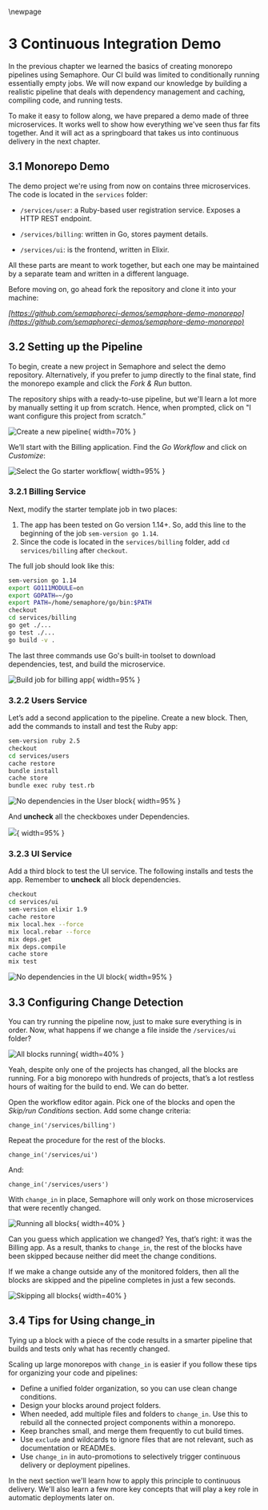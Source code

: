 \newpage

# 3 Continuous Integration Demo

In the previous chapter we learned the basics of creating monorepo pipelines using Semaphore. Our CI build was limited to conditionally running essentially empty jobs. We will now expand our knowledge by building a realistic pipeline that deals with dependency management and caching, compiling code, and running tests.

To make it easy to follow along, we have prepared a demo made of three microservices. It works well to show how everything we've seen thus far fits together. And it will act as a springboard that takes us into continuous delivery in the next chapter.

## 3.1 Monorepo Demo

The demo project we're using from now on contains three microservices. The code is located in the `services` folder:

- `/services/user`: a Ruby-based user registration service. Exposes a HTTP REST endpoint.

-   `/services/billing`: written in Go, stores payment details.
-   `/services/ui`:  is the frontend, written in Elixir.

All these parts are meant to work together, but each one may be maintained by a separate team and written in a different language.

Before moving on, go ahead fork the repository and clone it into your machine:

_[https://github.com/semaphoreci-demos/semaphore-demo-monorepo](https://github.com/semaphoreci-demos/semaphore-demo-monorepo)_

## 3.2 Setting up the Pipeline

To begin, create a new project in Semaphore and select the demo repository. Alternatively, if you prefer to jump directly to the final state, find the monorepo example and click the *Fork & Run* button.

The repository ships with a ready-to-use pipeline, but we'll learn a lot more by manually setting it up from scratch. Hence, when prompted, click on "I want configure this project from scratch.”

![Create a new pipeline](./figures/04-scratch.png){ width=70% }

We’ll start with the Billing application. Find the *Go Workflow* and click on *Customize*:

![Select the Go starter workflow](./figures/04-go-starter.png){ width=95% }

### 3.2.1 Billing Service

Next, modify the starter template job in two places:

1.  The app has been tested on Go version 1.14+. So, add this line to the beginning of the job `sem-version go 1.14`.
2.  Since the code is located in the `services/billing` folder, add `cd services/billing` after `checkout`.

The full job should look like this:

``` bash
sem-version go 1.14
export GO111MODULE=on
export GOPATH=~/go
export PATH=/home/semaphore/go/bin:$PATH
checkout
cd services/billing
go get ./...
go test ./...
go build -v .
```

The last three commands use Go's built-in toolset to download dependencies, test, and build the microservice.

![Build job for billing app](./figures/04-go-build1.png){ width=95% }

### 3.2.2 Users Service

Let’s add a second application to the pipeline. Create a new block. Then, add the commands to install and test the Ruby app:

``` bash
sem-version ruby 2.5
checkout
cd services/users
cache restore
bundle install
cache store
bundle exec ruby test.rb
```

![No dependencies in the User block](./figures/04-no-dep-user.png){ width=95% }

And **uncheck** all the checkboxes under Dependencies.

![](./figures/05-uncheck-billing.png){ width=95% }

### 3.2.3 UI Service

Add a third block to test the UI service. The following installs and tests the app. Remember to **uncheck** all block dependencies.

``` bash
checkout
cd services/ui
sem-version elixir 1.9
cache restore
mix local.hex --force
mix local.rebar --force
mix deps.get
mix deps.compile
cache store
mix test
```

![No dependencies in the UI block](./figures/04-no-dep-ui.png){ width=95% }

## 3.3 Configuring Change Detection

You can try running the pipeline now, just to make sure everything is in order. Now, what happens if we change a file inside the `/services/ui` folder?

![All blocks running](./figures/04-all-blocks1.png){ width=40% }

Yeah, despite only one of the projects has changed, all the blocks are running. For a big monorepo with hundreds of projects, that’s a lot restless hours of waiting for the build to end. We can do better.

Open the workflow editor again. Pick one of the blocks and open the *Skip/run Conditions* section. Add some change criteria:

``` text
change_in('/services/billing')
```

Repeat the procedure for the rest of the blocks.

``` text
change_in('/services/ui')
```

And:

``` text
change_in('/services/users')
```

With `change_in` in place, Semaphore will only work on those microservices that were recently changed.

![Running all blocks](./figures/04-skip-but-billing.png){ width=40% }

Can you guess which application we changed? Yes, that’s right: it was the Billing app. As a result, thanks to `change_in`, the rest of the blocks have been skipped because neither did meet the change conditions.

If we make a change outside any of the monitored folders, then all the blocks are skipped and the pipeline completes in just a few seconds.

![Skipping all blocks](./figures/04-skip-all.png){ width=40% }

## 3.4 Tips for Using change_in

Tying up a block with a piece of the code results in a smarter pipeline that builds and tests only what has recently changed.

Scaling up large monorepos with `change_in` is easier if you follow these tips for organizing your code and pipelines:

-   Define a unified folder organization, so you can use clean change conditions.
-   Design your blocks around project folders.
-   When needed, add multiple files and folders to `change_in`. Use this to rebuild all the connected project components within a monorepo.
-   Keep branches small, and merge them frequently to cut build times.
-   Use `exclude` and wildcards to ignore files that are not relevant, such as documentation or READMEs.
-   Use `change_in` in auto-promotions to selectively trigger continuous delivery or deployment pipelines.

In the next section we'll learn how to apply this principle to continuous delivery. We'll also learn a few more key concepts that will play a key role in automatic deployments later on.

